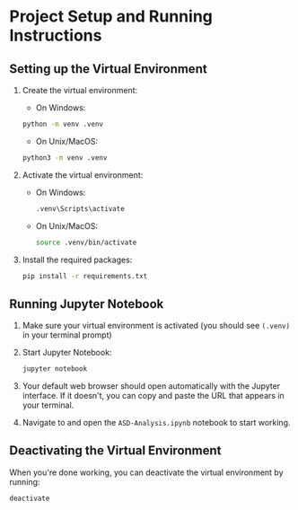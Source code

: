 # Project Setup and Running Instructions

## Setting up the Virtual Environment

1. Create the virtual environment:
   - On Windows:
   ```bash
   python -m venv .venv
   ```
   - On Unix/MacOS:
   ```bash
   python3 -m venv .venv
   ```

2. Activate the virtual environment:
   - On Windows:
     ```bash
     .venv\Scripts\activate
     ```
   - On Unix/MacOS:
     ```bash
     source .venv/bin/activate
     ```

3. Install the required packages:
   ```bash
   pip install -r requirements.txt
   ```

## Running Jupyter Notebook

1. Make sure your virtual environment is activated (you should see `(.venv)` in your terminal prompt)

2. Start Jupyter Notebook:
   ```bash
   jupyter notebook
   ```

3. Your default web browser should open automatically with the Jupyter interface. If it doesn't, you can copy and paste the URL that appears in your terminal.

4. Navigate to and open the `ASD-Analysis.ipynb` notebook to start working.

## Deactivating the Virtual Environment

When you're done working, you can deactivate the virtual environment by running:
```bash
deactivate
``` 